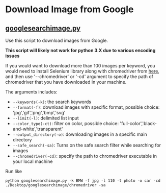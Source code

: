 # Download Image from Google
## [googlesearchimage.py](https://github.com/mutouyu1124/Google-Image-Download/blob/master/googlesearchimage.py)
Use this script to download images from Google. 

**This script will likely not work for python 3.X due to various encoding issues**

If you would want to download more than 100 images per keyword, you would need to install Selenium library along with chromedriver from [here](https://sites.google.com/a/chromium.org/chromedriver/downloads), and then use '--chromedriver' or '-cd' argument to specify the path of chromedriver that you have downloaded in your machine. 

The arguments includes:
* `--keywords(-k)`: the search keywords
* `--format(-f)`: download images with specific format, possible choice: 'jpg','gif','png','bmp','svg'
* `--limit(-l)`: delimited list input
* `--color_type(-ct)`: filter on color, possible choice: 'full-color','black-and-white','transparent'
* `--output_directory(-o)`: downloading images in a specific main directory
* `--safe_search(-sa)`: Turns on the safe search filter while searching for images
* `--chromedriver(-cd)`: specify the path to chromedriver executable in your local machine

Run like
```
python googlesearchimage.py -k BMW -f jpg -l 110 -t photo -o car -cd ./Desktop/googlesearchimage/chromedriver -sa
```
